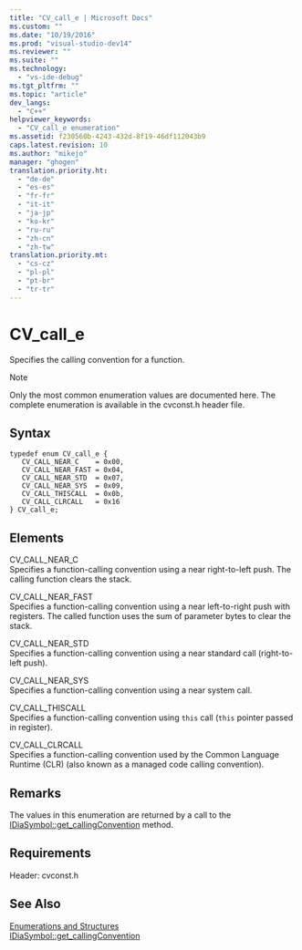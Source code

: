 ```yaml
---
title: "CV_call_e | Microsoft Docs"
ms.custom: ""
ms.date: "10/19/2016"
ms.prod: "visual-studio-dev14"
ms.reviewer: ""
ms.suite: ""
ms.technology: 
  - "vs-ide-debug"
ms.tgt_pltfrm: ""
ms.topic: "article"
dev_langs: 
  - "C++"
helpviewer_keywords: 
  - "CV_call_e enumeration"
ms.assetid: f230560b-4243-432d-8f19-46df112043b9
caps.latest.revision: 10
ms.author: "mikejo"
manager: "ghogen"
translation.priority.ht: 
  - "de-de"
  - "es-es"
  - "fr-fr"
  - "it-it"
  - "ja-jp"
  - "ko-kr"
  - "ru-ru"
  - "zh-cn"
  - "zh-tw"
translation.priority.mt: 
  - "cs-cz"
  - "pl-pl"
  - "pt-br"
  - "tr-tr"
---
```

# CV_call_e
Specifies the calling convention for a function.  
  
> [!NOTE]
>  Only the most common enumeration values are documented here. The complete enumeration is available in the cvconst.h header file.  
  
## Syntax  
  
```cpp#  
typedef enum CV_call_e {   
   CV_CALL_NEAR_C    = 0x00,  
   CV_CALL_NEAR_FAST = 0x04,  
   CV_CALL_NEAR_STD  = 0x07,  
   CV_CALL_NEAR_SYS  = 0x09,  
   CV_CALL_THISCALL  = 0x0b,  
   CV_CALL_CLRCALL   = 0x16  
} CV_call_e;  
```  
  
## Elements  
 CV_CALL_NEAR_C  
 Specifies a function-calling convention using a near right-to-left push. The calling function clears the stack.  
  
 CV_CALL_NEAR_FAST  
 Specifies a function-calling convention using a near left-to-right push with registers. The called function uses the sum of parameter bytes to clear the stack.  
  
 CV_CALL_NEAR_STD  
 Specifies a function-calling convention using a near standard call (right-to-left push).  
  
 CV_CALL_NEAR_SYS  
 Specifies a function-calling convention using a near system call.  
  
 CV_CALL_THISCALL  
 Specifies a function-calling convention using `this` call (`this` pointer passed in register).  
  
 CV_CALL_CLRCALL  
 Specifies a function-calling convention used by the Common Language Runtime (CLR) (also known as a managed code calling convention).  
  
## Remarks  
 The values in this enumeration are returned by a call to the [IDiaSymbol::get_callingConvention](../debugger/idiasymbol--get_callingconvention.md) method.  
  
## Requirements  
 Header: cvconst.h  
  
## See Also  
 [Enumerations and Structures](../debugger/enumerations-and-structures.md)   
 [IDiaSymbol::get_callingConvention](../debugger/idiasymbol--get_callingconvention.md)